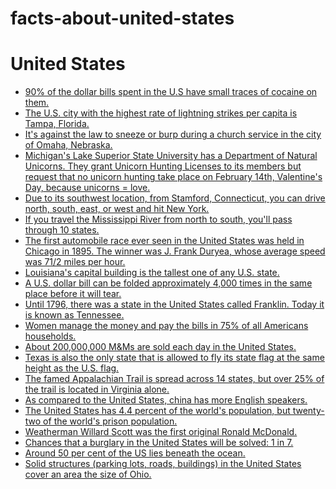 # facts-about-united-states

# United States

- [90% of the dollar bills spent in the U.S have small traces of cocaine on them.](https://thefactbase.com/90-of-the-dollar-bills-spent-in-the-u-s-have-small-traces-of-cocaine-on-them)
- [The U.S. city with the highest rate of lightning strikes per capita is Tampa, Florida.](https://thefactbase.com/the-u-s-city-with-the-highest-rate-of-lightning-strikes-per-capita-is-tampa-florida)
- [It's against the law to sneeze or burp during a church service in the city of Omaha, Nebraska.](https://thefactbase.com/it-s-against-the-law-to-sneeze-or-burp-during-a-church-service-in-the-city-of-omaha-nebraska)
- [Michigan's Lake Superior State University has a Department of Natural Unicorns. They grant Unicorn Hunting Licenses to its members but request that no unicorn hunting take place on February 14th, Valentine's Day, because unicorns = love.](https://thefactbase.com/michigan-s-lake-superior-state-university-has-a-department-of-natural-unicorns-they-grant-unicorn-hunting-licenses-to-its-members-but-request-that-no-unicorn-hunting-take-place-on-february-14th-valentine-s-day-because-unicorns-love)
- [Due to its southwest location, from Stamford, Connecticut, you can drive north, south, east, or west and hit New York.](https://thefactbase.com/due-to-its-southwest-location-from-stamford-connecticut-you-can-drive-north-south-east-or-west-and-hit-new-york)
- [If you travel the Mississippi River from north to south, you'll pass through 10 states.](https://thefactbase.com/if-you-travel-the-mississippi-river-from-north-to-south-you-ll-pass-through-10-states)
- [The first automobile race ever seen in the United States was held in Chicago in 1895. The winner was J. Frank Duryea, whose average speed was 71/2 miles per hour.](https://thefactbase.com/the-first-automobile-race-ever-seen-in-the-united-states-was-held-in-chicago-in-1895-the-winner-was-j-frank-duryea-whose-average-speed-was-71-2-miles-per-hour)
- [Louisiana's capital building is the tallest one of any U.S. state.](https://thefactbase.com/louisiana-s-capital-building-is-the-tallest-one-of-any-u-s-state)
- [A U.S. dollar bill can be folded approximately 4,000 times in the same place before it will tear.](https://thefactbase.com/a-u-s-dollar-bill-can-be-folded-approximately-4-000-times-in-the-same-place-before-it-will-tear)
- [Until 1796, there was a state in the United States called Franklin. Today it is known as Tennessee.](https://thefactbase.com/until-1796-there-was-a-state-in-the-united-states-called-franklin-today-it-is-known-as-tennessee)
- [Women manage the money and pay the bills in 75% of all Americans households.](https://thefactbase.com/women-manage-the-money-and-pay-the-bills-in-75-of-all-americans-households)
- [About 200,000,000 M&Ms are sold each day in the United States.](https://thefactbase.com/about-200-000-000-m-ms-are-sold-each-day-in-the-united-states)
- [Texas is also the only state that is allowed to fly its state flag at the same height as the U.S. flag.]()
- [The famed Appalachian Trail is spread across 14 states, but over 25% of the trail is located in Virginia alone.](https://thefactbase.com/the-famed-appalachian-trail-is-spread-across-14-states-but-over-25-of-the-trail-is-located-in-virginia-alone)
- [As compared to the United States, china has more English speakers.](https://thefactbase.com/as-compared-to-the-united-states-china-has-more-english-speakers)
- [The United States has 4.4 percent of the world's population, but twenty-two of the world's prison population.](https://thefactbase.com/the-united-states-has-4-4-percent-of-the-world-s-population-but-twenty-two-of-the-world-s-prison-population)
- [Weatherman Willard Scott was the first original Ronald McDonald.](https://thefactbase.com/weatherman-willard-scott-was-the-first-original-ronald-mcdonald)
- [Chances that a burglary in the United States will be solved: 1 in 7.](https://thefactbase.com/chances-that-a-burglary-in-the-united-states-will-be-solved-1-in-7)
- [Around 50 per cent of the US lies beneath the ocean.](https://thefactbase.com/around-50-per-cent-of-the-us-lies-beneath-the-ocean)
- [Solid structures (parking lots, roads, buildings) in the United States cover an area the size of Ohio.](https://thefactbase.com/solid-structures-parking-lots-roads-buildings-in-the-united-states-cover-an-area-the-size-of-ohio)
